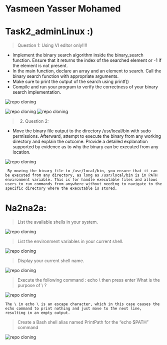# Yasmeen Yasser Mohamed
# Task2_adminLinux :)
>Question 1: Using VI editor only!!!!

* Implement the binary search algorithm inside the binary_search function.
Ensure that it returns the index of the searched element or -1 if the element is
not present.
* In the main function, declare an array and an element to search. Call the
binary search function with appropriate arguments.
* Make sure to print the output of the search using printf()
* Compile and run your program to verify the correctness of your binary
search implementation.

![](pics/1.png
"repo cloning")

![](pics/2.png
"repo cloning")
![](pics/3.png
"repo cloning")

>2. Question 2:

* Move the binary file output to the directory /usr/local/bin with sudo permissions.
Afterward, attempt to execute the binary from any working directory and explain the
outcome. Provide a detailed explanation supported by evidence as to why the
binary can be executed from any location.

![](pics/4.png
"repo cloning")

     By moving the binary file to /usr/local/bin, you ensure that it can be executed from any directory, as long as /usr/local/bin is in PATH environment variable. This is for handle executable files and allows users to run commands from anywhere without needing to navigate to the specific directory where the executable is stored.

# Na2na2a:
>List the available shells in your system.

![](pics/5.png
"repo cloning")

>List the environment variables in your current shell.


![](pics/6.png
"repo cloning")

>Display your current shell name.

![](pics/7.png
"repo cloning")

>Execute the following command :
echo \ then press enter
What is the purpose of \ ?

![](pics/8.png
"repo cloning")

 
    The \ in echo \ is an escape character, which in this case causes the echo command to print nothing and just move to the next line, resulting in an empty output.

>Create a Bash shell alias named PrintPath for the “echo $PATH” command

![](pics/9.png
"repo cloning")
